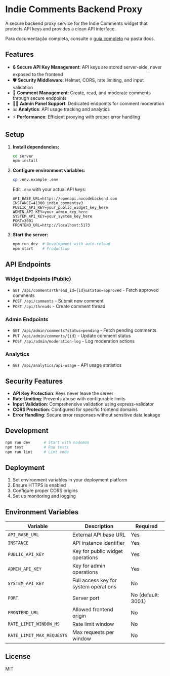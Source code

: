 # Indie Comments Backend Proxy

A secure backend proxy service for the Indie Comments widget that protects API keys and provides a clean API interface.

Para documentação completa, consulte o [guia completo](../docs/COMPREHENSIVE_GUIDE.md) na pasta docs.

## Features

- 🔒 **Secure API Key Management**: API keys are stored server-side, never exposed to the frontend
- 🛡️ **Security Middleware**: Helmet, CORS, rate limiting, and input validation
- 📝 **Comment Management**: Create, read, and moderate comments through secure endpoints
- 👨‍💼 **Admin Panel Support**: Dedicated endpoints for comment moderation
- 📊 **Analytics**: API usage tracking and analytics
- ⚡ **Performance**: Efficient proxying with proper error handling

## Setup

1. **Install dependencies:**
   ```bash
   cd server
   npm install
   ```

2. **Configure environment variables:**
   ```bash
   cp .env.example .env
   ```

   Edit `.env` with your actual API keys:
   ```env
   API_BASE_URL=https://openapi.nocodebackend.com
   INSTANCE=41300_indie_commentsv3
   PUBLIC_API_KEY=your_public_widget_key_here
   ADMIN_API_KEY=your_admin_key_here
   SYSTEM_API_KEY=your_system_key_here
   PORT=3001
   FRONTEND_URL=http://localhost:5173
   ```

3. **Start the server:**
   ```bash
   npm run dev  # Development with auto-reload
   npm start    # Production
   ```

## API Endpoints

### Widget Endpoints (Public)
- `GET /api/comments?thread_id={id}&status=approved` - Fetch approved comments
- `POST /api/comments` - Submit new comment
- `POST /api/threads` - Create comment thread

### Admin Endpoints
- `GET /api/admin/comments?status=pending` - Fetch pending comments
- `PUT /api/admin/comments/{id}` - Update comment status
- `POST /api/admin/moderation-log` - Log moderation actions

### Analytics
- `GET /api/analytics/api-usage` - API usage statistics

## Security Features

- **API Key Protection**: Keys never leave the server
- **Rate Limiting**: Prevents abuse with configurable limits
- **Input Validation**: Comprehensive validation using express-validator
- **CORS Protection**: Configured for specific frontend domains
- **Error Handling**: Secure error responses without sensitive data leakage

## Development

```bash
npm run dev      # Start with nodemon
npm test         # Run tests
npm run lint     # Lint code
```

## Deployment

1. Set environment variables in your deployment platform
2. Ensure HTTPS is enabled
3. Configure proper CORS origins
4. Set up monitoring and logging

## Environment Variables

| Variable | Description | Required |
|----------|-------------|----------|
| `API_BASE_URL` | External API base URL | Yes |
| `INSTANCE` | API instance identifier | Yes |
| `PUBLIC_API_KEY` | Key for public widget operations | Yes |
| `ADMIN_API_KEY` | Key for admin operations | Yes |
| `SYSTEM_API_KEY` | Full access key for system operations | No |
| `PORT` | Server port | No (default: 3001) |
| `FRONTEND_URL` | Allowed frontend origin | No |
| `RATE_LIMIT_WINDOW_MS` | Rate limit window | No |
| `RATE_LIMIT_MAX_REQUESTS` | Max requests per window | No |

## License

MIT